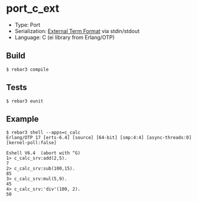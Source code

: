 port_c_ext
=====
- Type: Port
- Serialization: [External Term
  Format](http://erlang.org/doc/apps/erts/erl_ext_dist.html) via stdin/stdout
- Language: C (ei library from Erlang/OTP)

Build
-----
    $ rebar3 compile

Tests
-----
    $ rebar3 eunit

Example
-------
    $ rebar3 shell --apps=c_calc
    Erlang/OTP 17 [erts-6.4] [source] [64-bit] [smp:4:4] [async-threads:0] [kernel-poll:false]
    
    Eshell V6.4  (abort with ^G)
    1> c_calc_srv:add(2,5).
    7
    2> c_calc_srv:sub(100,15).
    85
    3> c_calc_srv:mul(5,9).
    45
    4> c_calc_srv:'div'(100, 2).
    50
